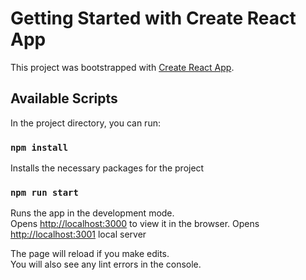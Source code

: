 # Getting Started with Create React App

This project was bootstrapped with [Create React App](https://github.com/facebook/create-react-app).

## Available Scripts

In the project directory, you can run:

### `npm install`

Installs the necessary packages for the project

### `npm run start`

Runs the app in the development mode.\
Opens [http://localhost:3000](http://localhost:3000) to view it in the browser.
Opens [http://localhost:3001](http://localhost:3001) local server

The page will reload if you make edits.\
You will also see any lint errors in the console.
